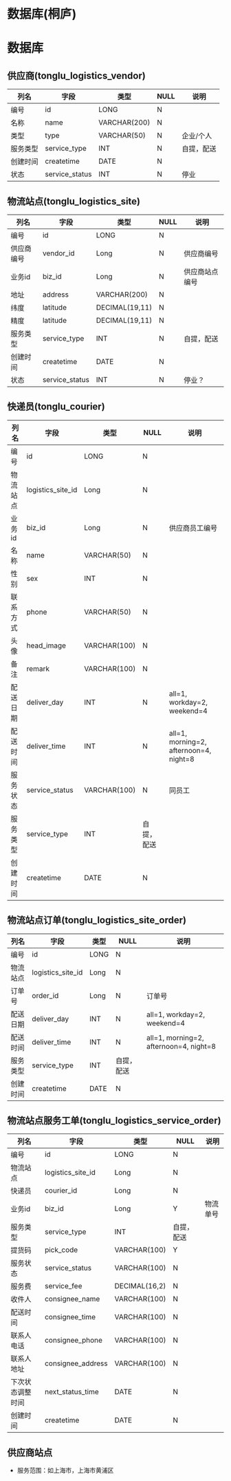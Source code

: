# 数据库(桐庐)

# 数据库

## 供应商(tonglu_logistics_vendor)

| 列名 | 字段 | 类型 | NULL | 说明 |
| -- | -- | -- | -- | -- |
| 编号 | id | LONG | N | |
| 名称 | name | VARCHAR(200) | N |  |
| 类型 | type | VARCHAR(50) | N | 企业/个人 |
| 服务类型 | service_type | INT | N | 自提，配送 |
| 创建时间 | createtime | DATE | N |  |
| 状态 | service_status | INT | N | 停业 |

## 物流站点(tonglu_logistics_site)

| 列名 | 字段 | 类型 | NULL | 说明 |
| -- | -- | -- | -- | -- |
| 编号 | id | LONG | N | |
| 供应商编号 | vendor_id | Long | N | 供应商编号 |
| 业务id | biz_id | Long | N | 供应商站点编号 |
| 地址 | address | VARCHAR(200) | N |  |
| 纬度 | latitude | DECIMAL(19,11) | N |  |
| 精度 | latitude | DECIMAL(19,11) | N |  |
| 服务类型 | service_type | INT | N | 自提，配送 |
| 创建时间 | createtime | DATE | N |  |
| 状态 | service_status | INT | N | 停业？ |

## 快递员(tonglu_courier)

| 列名 | 字段 | 类型 | NULL | 说明 |
| -- | -- | -- | -- | -- |
| 编号 | id | LONG | N | |
| 物流站点 | logistics_site_id | Long | N |  |
| 业务id | biz_id | Long | N | 供应商员工编号 |
| 名称 | name | VARCHAR(50) | N |  |
| 性别 | sex | INT | N |  |
| 联系方式 | phone | VARCHAR(50) | N |  |
| 头像 | head_image | VARCHAR(100) | N |  |
| 备注 | remark | VARCHAR(100) | N |  |
| 配送日期 | deliver_day | INT | N | all=1, workday=2, weekend=4 |
| 配送时间 | deliver_time | INT | N | all=1, morning=2, afternoon=4, night=8 |
| 服务状态 | service_status | VARCHAR(100) | N | 同员工 |
| 服务类型 | service_type | INT | 自提，配送 |  |
| 创建时间 | createtime | DATE | N |  |

## 物流站点订单(tonglu_logistics_site_order)

| 列名 | 字段 | 类型 | NULL | 说明 |
| -- | -- | -- | -- | -- |
| 编号 | id | LONG | N | |
| 物流站点 | logistics_site_id | Long | N |  |
| 订单号 | order_id | Long | N |订单号 |
| 配送日期 | deliver_day | INT | N | all=1, workday=2, weekend=4 |
| 配送时间 | deliver_time | INT | N | all=1, morning=2, afternoon=4, night=8 |
| 服务类型 | service_type | INT | 自提，配送 |  |
| 创建时间 | createtime | DATE | N |  |

## 物流站点服务工单(tonglu_logistics_service_order)

| 列名 | 字段 | 类型 | NULL | 说明 |
| -- | -- | -- | -- | -- |
| 编号 | id | LONG | N | |
| 物流站点 | logistics_site_id | Long | N |  |
| 快递员 | courier_id | Long | N |  |
| 业务id | biz_id | Long | Y | 物流单号 |
| 服务类型 | service_type | INT | 自提，配送 |  |
| 提货码 | pick_code | VARCHAR(100) | Y |  |
| 服务状态 | service_status | VARCHAR(100) | N |  |
| 服务费 | service_fee | DECIMAL(16,2) | N |  |
| 收件人 | consignee_name | VARCHAR(100) | N |  |
| 配送时间 | consignee_time | VARCHAR(100) | N |  |
| 联系人电话 | consignee_phone | VARCHAR(100) | N |  |
| 联系人地址 | consignee_address | VARCHAR(100) | N |  |
| 下次状态调整时间 | next_status_time | DATE | N |  |
| 创建时间 | createtime | DATE | N |  |

## 供应商站点
* 服务范围：如上海市，上海市黄浦区
